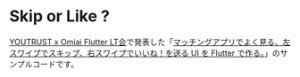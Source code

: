 # Skip or Like ?

[YOUTRUST x Omiai Flutter LT会](https://connpass.com/event/346334/)で発表した「[マッチングアプリでよく見る、左スワイプでスキップ、右スワイプでいいね！を送る UI を Flutter で作る。](https://www.docswell.com/s/tfandkusu/ZN123P-SkipOrLike)」のサンプルコードです。
